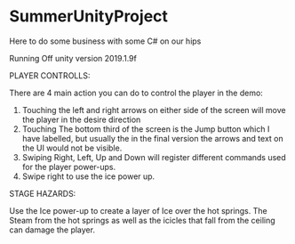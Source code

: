 # SummerUnityProject
Here to do some business with some C# on our hips


Running Off unity version 2019.1.9f




PLAYER CONTROLLS:

There are 4 main action you can do to control the player in the demo:


1. Touching the left and right arrows on either side of the screen will move the player in the desire direction
2. Touching The bottom third of the screen is the Jump button which I have labelled, but usually the in the final version the arrows and      text on the UI would not be visible.
3. Swiping Right, Left, Up and Down will register different commands used for the player power-ups.
4. Swipe right to use the ice power up.


STAGE HAZARDS:

Use the Ice power-up to create a layer of Ice over the hot springs. The Steam from the hot springs as well as the icicles that fall from the ceiling can damage the player.


